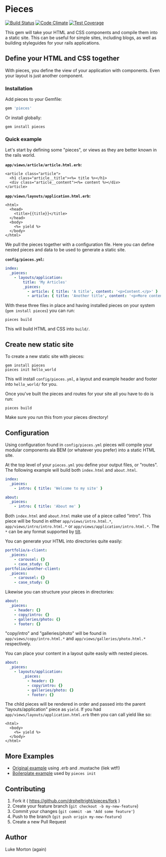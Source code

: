 # Pieces

[![Build Status](https://travis-ci.org/drpheltright/pieces.svg)](https://travis-ci.org/drpheltright/pieces)
[![Code Climate](https://codeclimate.com/github/drpheltright/pieces/badges/gpa.svg)](https://codeclimate.com/github/drpheltright/pieces)
[![Test Coverage](https://codeclimate.com/github/drpheltright/pieces/badges/coverage.svg)](https://codeclimate.com/github/drpheltright/pieces/coverage)

This gem will take your HTML and CSS components and compile them into a static
site. This can be useful for simple sites, including blogs, as well as building
styleguides for your rails applications.

## Define your HTML and CSS together

With pieces, you define the view of your application with components. Even
your layout is just another component.

### Installation

Add pieces to your Gemfile:

``` ruby
gem 'pieces'
```

Or install globally:

```
gem install pieces
```

### Quick example

Let's start by defining some "pieces", or views as they are better known in
the rails world.

**`app/views/article/article.html.erb`:**

``` erb
<article class="article">
  <h1 class="article__title"><%= title %></h1>
  <div class="article__content"><%= content %></div>
</article>
```

**`app/views/layouts/application.html.erb`:**

``` erb
<html>
  <head>
    <title>{{title}}</title>
  </head>
  <body>
    <%= yield %>
  </body>
</html>
```

We pull the pieces together with a configuration file. Here you can define
nested pieces and data to be used to generate a static site.

**`config/pieces.yml`:**

``` yml
index:
  _pieces:
    - layouts/application:
        title: 'My Articles'
        _pieces:
          - article: { title: 'A title', content: '<p>Content.</p>' }
          - article: { title: 'Another title', content: '<p>More content.</p>' }
```

With these three files in place and having installed pieces on your system
(`gem install pieces`) you can run:

```
pieces build
```

This will build HTML and CSS into `build/`.

## Create new static site

To create a new static site with pieces:

```
gem install pieces
pieces init hello_world
```

This will install `config/pieces.yml`, a layout and example header and footer
into `hello_world/` for you.

Once you've built the pieces and routes for your site all you have to do is run:

```
pieces build
```

Make sure you run this from your pieces directory!

## Configuration

Using configuration found in `config/pieces.yml` pieces will compile your
modular components ala BEM (or whatever you prefer) into a static HTML site.

At the top level of your `pieces.yml` you define your output files, or "routes".
The following example will build both `index.html` and `about.html`.

``` yml
index:
  _pieces:
    - intro: { title: 'Welcome to my site' }

about:
  _pieces:
    - intro: { title: 'About me' }
```

Both `index.html` and `about.html` make use of a piece called "intro". This
piece will be found in either `app/views/intro.html.*`,
`app/views/intro/intro.html.*` or `app/views/application/intro.html.*`. The `*`
can be any format supported by [tilt](https://github.com/rtomayko/tilt).

You can generate your HTML into directories quite easily:

``` yml
portfolio/a-client:
  _pieces:
    - carousel: {}
    - case_study: {}
portfolio/another-client:
  _pieces:
    - carousel: {}
    - case_study: {}
```

Likewise you can structure your pieces in directories:

``` yml
about:
  _pieces:
    - header: {}
    - copy/intro: {}
    - galleries/photo: {}
    - footer: {}
```

"copy/intro" and "galleries/photo" will be found in
`app/views/copy/intro.html.*` and `app/views/galleries/photo.html.*`
respectively.

You can place your content in a layout quite easily with nested pieces.

``` yml
about:
  _pieces:
    - layouts/application:
        _pieces:
          - header: {}
          - copy/intro: {}
          - galleries/photo: {}
          - footer: {}
```

The child pieces will be rendered in order and passed into the parent
"layouts/application" piece as `yield`. If you had
`app/views/layouts/application.html.erb` then you can call yield like so:

``` erb
<html>
  <body>
    <%= yield %>
  </body>
</html>
```

## More Examples

 - [Original example][original] using .erb and .mustache (liek wtf!)
 - [Boilerplate example][boilerplate] used by `pieces init`

[original]: https://github.com/drpheltright/pieces/tree/master/examples/original
[boilerplate]: https://github.com/drpheltright/pieces/tree/master/examples/boilerplate

## Contributing

1. Fork it ( https://github.com/drpheltright/pieces/fork )
2. Create your feature branch (`git checkout -b my-new-feature`)
3. Commit your changes (`git commit -am 'Add some feature'`)
4. Push to the branch (`git push origin my-new-feature`)
5. Create a new Pull Request

## Author

Luke Morton (again)
